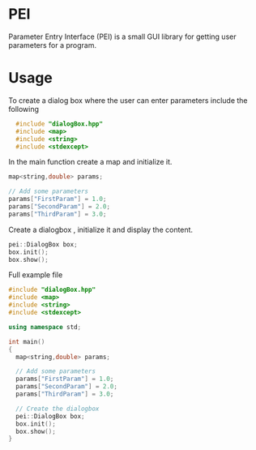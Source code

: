 # PEI
Parameter Entry Interface (PEI) is a small GUI library for getting
user parameters for a program.

# Usage
To create a dialog box where the user can enter parameters include
the following
```cpp
  #include "dialogBox.hpp"
  #include <map>
  #include <string>
  #include <stdexcept>
```

In the main function create a map and initialize it.
```cpp
map<string,double> params;

// Add some parameters
params["FirstParam"] = 1.0;
params["SecondParam"] = 2.0;
params["ThirdParam"] = 3.0;
```

Create a dialogbox , initialize it and display the content.

```cpp
pei::DialogBox box;
box.init();
box.show();
```

Full example file
```cpp
#include "dialogBox.hpp"
#include <map>
#include <string>
#include <stdexcept>

using namespace std;

int main()
{
  map<string,double> params;

  // Add some parameters
  params["FirstParam"] = 1.0;
  params["SecondParam"] = 2.0;
  params["ThirdParam"] = 3.0;

  // Create the dialogbox
  pei::DialogBox box;
  box.init();
  box.show();
}
```
